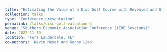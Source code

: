 ```yaml
---
title: "Estimating the Value of a Disc Golf Course with Revealed and Stated Preferences"
collection: talks
type: "Conference presentation"
permalink: /talks/disc-golf-valuation-3
venue: "Southern Economic Association Conference (AERE Sessions)"
date: 2022-11-19
location: "Fort Lauderdale, FL"
co-authors: 'Kevin Meyer and Kenny Liao'
---
```


